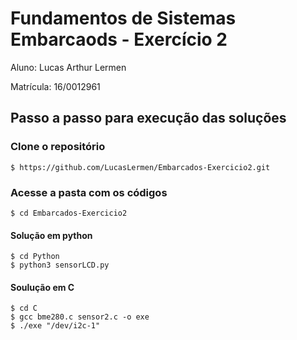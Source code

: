 # Fundamentos de Sistemas Embarcaods - Exercício 2

Aluno: Lucas Arthur Lermen

Matrícula: 16/0012961

## Passo a passo para execução das soluções

### Clone o repositório
```
$ https://github.com/LucasLermen/Embarcados-Exercicio2.git
```
### Acesse a pasta com os códigos
```
$ cd Embarcados-Exercicio2
```
#### Solução em python
```
$ cd Python
$ python3 sensorLCD.py
```
#### Soulução em C
```
$ cd C
$ gcc bme280.c sensor2.c -o exe
$ ./exe "/dev/i2c-1"
```
